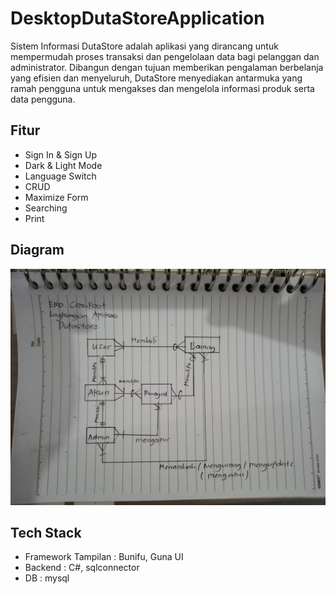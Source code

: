 # DesktopDutaStoreApplication

  Sistem Informasi DutaStore adalah aplikasi yang dirancang untuk mempermudah proses transaksi
  dan pengelolaan data bagi pelanggan dan administrator. Dibangun dengan tujuan memberikan pengalaman
  berbelanja yang efisien dan menyeluruh, DutaStore menyediakan antarmuka yang ramah pengguna untuk 
  mengakses dan mengelola informasi produk serta data pengguna.

## Fitur
- Sign In & Sign Up
- Dark & Light Mode
- Language Switch
- CRUD
- Maximize Form
- Searching
- Print

## Diagram
![alt text](https://github.com/aryadutashampo/DesktopDutaStoreApplication/blob/master/ERD%20Dutastore.jpeg?raw=true)
## Tech Stack
- Framework Tampilan : Bunifu, Guna UI
- Backend : C#, sqlconnector
- DB : mysql
